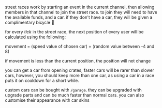 <script>
  import DocsTemplate from "$lib/components/docs/DocsTemplate.svelte"
  import DocsHeader from '$lib/components/docs/DocsHeader.svelte';
</script>

<DocsTemplate title='street races' />

street races work by starting an event in the current channel, then allowing members in that channel
to join the street race. to join they will need to have the available funds, and a car. if they
don't have a car, they will be given a complimentary bicycle 🙂

for every _tick_ in the street race, the next position of every user will be calculated using the
following:

movement = (speed value of chosen car) + (random value between -4 and 8)

if movement is less than the current position, the position will not change

<DocsHeader header='h2' text="getting a car" />

you can get a car from opening crates, faster cars will be rarer than slower cars, however, you
should keep more than one car, as using a car in a race puts it on cooldown for a short while.

<DocsHeader header='h2' text="custom cars" />

custom cars can be bought with `/garage`. they can be upgraded with upgrade parts and can be much
faster than normal cars. you can also customise their appearance with car skins
